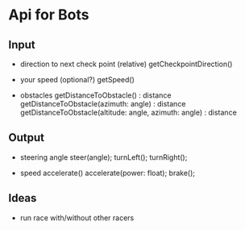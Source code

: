 Api for Bots
============


Input
-----

* direction to next check point (relative)
        getCheckpointDirection()

* your speed (optional?)
        getSpeed()

* obstacles
        getDistanceToObstacle() : distance
        getDistanceToObstacle(azimuth: angle) : distance
        getDistanceToObstacle(altitude: angle, azimuth: angle) : distance

Output
------

* steering angle
        steer(angle);
        turnLeft();
        turnRight();

* speed
        accelerate()
        accelerate(power: float);
        brake();



Ideas
-----

* run race with/without other racers
